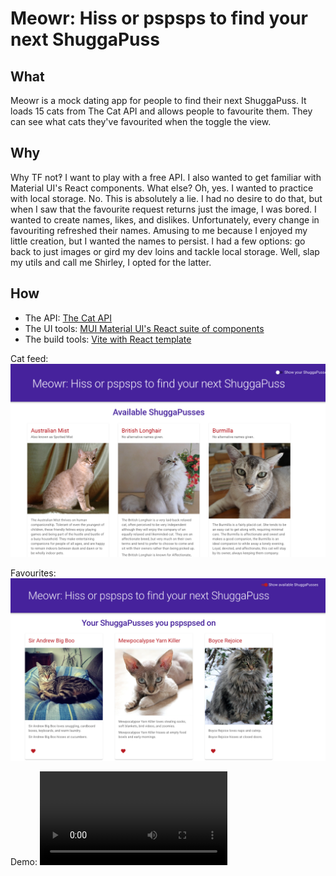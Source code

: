 # Meowr: Hiss or pspsps to find your next ShuggaPuss

## What

Meowr is a mock dating app for people to find their next ShuggaPuss. It loads 15 cats from The Cat API and allows people to favourite them. They can see what cats they've favourited when the toggle the view. 

## Why

Why TF not‽ I want to play with a free API. I also wanted to get familiar with Material UI's React components. What else? Oh, yes. I wanted to practice with local storage. No. This is absolutely a lie. I had no desire to do that, but when I saw that the favourite request returns just the image, I was bored. I wanted to create names, likes, and dislikes. Unfortunately, every change in favouriting refreshed their names. Amusing to me because I enjoyed my little creation, but I wanted the names to persist. I had a few options: go back to just images or gird my dev loins and tackle local storage. Well, slap my utils and call me Shirley, I opted for the latter. 

## How
- The API:  [The Cat API ](https://thecatapi.com/)
- The UI tools: [MUI Material UI's React suite of components](https://mui.com/)
- The build tools: [Vite with React template](https://vite.dev/)

Cat feed:
![Catfeed](assets/catfeed.png)

Favourites:
![Favourited Cats](assets/fav.png)

Demo:
![Quick demo](assets/meowr-shuggapuss.mov)